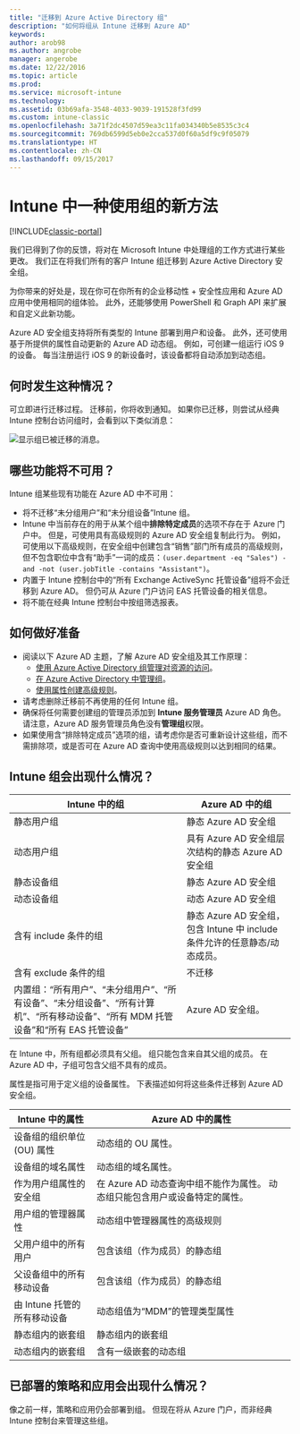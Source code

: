 ```yaml
---
title: "迁移到 Azure Active Directory 组"
description: "如何将组从 Intune 迁移到 Azure AD"
keywords: 
author: arob98
ms.author: angrobe
manager: angerobe
ms.date: 12/22/2016
ms.topic: article
ms.prod: 
ms.service: microsoft-intune
ms.technology: 
ms.assetid: 03b69afa-3548-4033-9039-191528f3fd99
ms.custom: intune-classic
ms.openlocfilehash: 3a71f2dc4507d59ea3c11fa034340b5e8535c3c4
ms.sourcegitcommit: 769db6599d5eb0e2cca537d0f60a5df9c9f05079
ms.translationtype: HT
ms.contentlocale: zh-CN
ms.lasthandoff: 09/15/2017
---
```

# <a name="a-new-way-of-using-groups-in-intune"></a>Intune 中一种使用组的新方法

[!INCLUDE[classic-portal](../includes/classic-portal.md)]

我们已得到了你的反馈，将对在 Microsoft Intune 中处理组的工作方式进行某些更改。
我们正在将我们所有的客户 Intune 组迁移到 Azure Active Directory 安全组。

为你带来的好处是，现在你可在你所有的企业移动性 + 安全性应用和 Azure AD 应用中使用相同的组体验。 此外，还能够使用 PowerShell 和 Graph API 来扩展和自定义此新功能。

Azure AD 安全组支持将所有类型的 Intune 部署到用户和设备。 此外，还可使用基于所提供的属性自动更新的 Azure AD 动态组。 例如，可创建一组运行 iOS 9 的设备。 每当注册运行 iOS 9 的新设备时，该设备都将自动添加到动态组。

## <a name="when-is-this-happening"></a>何时发生这种情况？

可立即进行迁移过程。 迁移前，你将收到通知。
如果你已迁移，则尝试从经典 Intune 控制台访问组时，会看到以下类似消息：

![显示组已被迁移的消息。](http://i.imgur.com/72KRaXj.png)

## <a name="what-wont-be-available"></a>哪些功能将不可用？

Intune 组某些现有功能在 Azure AD 中不可用：

- 将不迁移“未分组用户”和“未分组设备”Intune 组。
- Intune 中当前存在的用于从某个组中**排除特定成员**的选项不存在于 Azure 门户中。 但是，可使用具有高级规则的 Azure AD 安全组复制此行为。 例如，可使用以下高级规则，在安全组中创建包含“销售”部门所有成员的高级规则，但不包含职位中含有“助手”一词的成员：`(user.department -eq "Sales") -and -not (user.jobTitle -contains "Assistant")`。
- 内置于 Intune 控制台中的“所有 Exchange ActiveSync 托管设备”组将不会迁移到 Azure AD。 但仍可从 Azure 门户访问 EAS 托管设备的相关信息。
- 将不能在经典 Intune 控制台中按组筛选报表。
<!--- - Custom group targeting of notification rules will not be available. ROB I took this out as I couldn't replicate the behavior. --->

## <a name="how-to-get-ready"></a>如何做好准备

- 阅读以下 Azure AD 主题，了解 Azure AD 安全组及其工作原理：
    -  [使用 Azure Active Directory 组管理对资源的访问](https://azure.microsoft.com/documentation/articles/active-directory-manage-groups/)。
    -  [在 Azure Active Directory 中管理组](https://azure.microsoft.com/documentation/articles/active-directory-accessmanagement-manage-groups/)。
    -  [使用属性创建高级规则](https://azure.microsoft.com/documentation/articles/active-directory-accessmanagement-groups-with-advanced-rules/)。
- 请考虑删除迁移前不再使用的任何 Intune 组。
-  确保将任何需要创建组的管理员添加到 **Intune 服务管理员** Azure AD 角色。 请注意，Azure AD 服务管理员角色没有**管理组**权限。
-  如果使用含“排除特定成员”选项的组，请考虑你是否可重新设计这些组，而不需排除项，或是否可在 Azure AD 查询中使用高级规则以达到相同的结果。


## <a name="what-happens-to-intune-groups"></a>Intune 组会出现什么情况？

| Intune 中的组|Azure AD 中的组|
|-----------------------------------------------------------------------|-------------------------------------------------------------|
|静态用户组|静态 Azure AD 安全组|
|动态用户组|具有 Azure AD 安全组层次结构的静态 Azure AD 安全组|
|静态设备组|静态 Azure AD 安全组|
|动态设备组|动态 Azure AD 安全组|
|含有 include 条件的组|静态 Azure AD 安全组，包含 Intune 中 include 条件允许的任意静态/动态成员。|
|含有 exclude 条件的组|不迁移|
|内置组：“所有用户”、“未分组用户”、“所有设备”、“未分组设备”、“所有计算机”、“所有移动设备”、“所有 MDM 托管设备”和“所有 EAS 托管设备”|Azure AD 安全组。|

在 Intune 中，所有组都必须具有父组。 组只能包含来自其父组的成员。 在 Azure AD 中，子组可包含父组不具有的成员。

属性是指可用于定义组的设备属性。 下表描述如何将这些条件迁移到 Azure AD 安全组。

| Intune 中的属性|Azure AD 中的属性|
|-----------------------------------------------------------------------|-------------------------------------------------------------|
|设备组的组织单位 (OU) 属性|动态组的 OU 属性。|
|设备组的域名属性|动态组的域名属性。|
|作为用户组属性的安全组|在 Azure AD 动态查询中组不能作为属性。 动态组只能包含用户或设备特定的属性。|
|用户组的管理器属性|动态组中管理器属性的高级规则|
|父用户组中的所有用户|包含该组（作为成员）的静态组|
|父设备组中的所有移动设备|包含该组（作为成员）的静态组|
|由 Intune 托管的所有移动设备|动态组值为“MDM”的管理类型属性|
|静态组内的嵌套组 |静态组内的嵌套组|
|动态组内的嵌套组|含有一级嵌套的动态组|

## <a name="what-happens-to-policies-and-apps-youve-already-deployed"></a>已部署的策略和应用会出现什么情况？

像之前一样，策略和应用仍会部署到组。 但现在将从 Azure 门户，而非经典 Intune 控制台来管理这些组。
 

